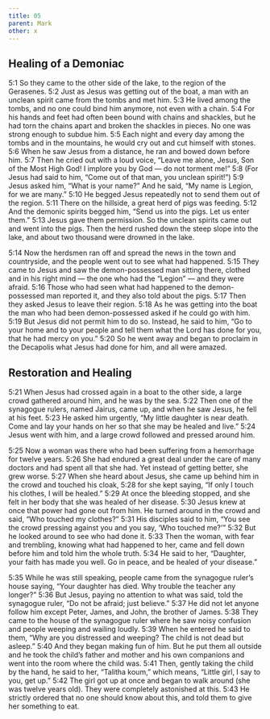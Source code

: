 ```yaml
---
title: 05
parent: Mark
other: x
---
```


## Healing of a Demoniac

<a name="5:1">5:1</a> So they came to the other side of the lake, to the region of the Gerasenes. <a name="5:2">5:2</a> Just as Jesus was getting out of the boat, a man with an unclean spirit came from the tombs and met him. <a name="5:3">5:3</a> He lived among the tombs, and no one could bind him anymore, not even with a chain. <a name="5:4">5:4</a> For his hands and feet had often been bound with chains and shackles, but he had torn the chains apart and broken the shackles in pieces. No one was strong enough to subdue him. <a name="5:5">5:5</a> Each night and every day among the tombs and in the mountains, he would cry out and cut himself with stones. <a name="5:6">5:6</a> When he saw Jesus from a distance, he ran and bowed down before him. <a name="5:7">5:7</a> Then he cried out with a loud voice, “Leave me alone, Jesus, Son of the Most High God! I implore you by God — do not torment me!” <a name="5:8">5:8</a> (For Jesus had said to him, “Come out of that man, you unclean spirit!”) <a name="5:9">5:9</a> Jesus asked him, “What is your name?” And he said, “My name is Legion, for we are many.” <a name="5:10">5:10</a> He begged Jesus repeatedly not to send them out of the region. <a name="5:11">5:11</a> There on the hillside, a great herd of pigs was feeding. <a name="5:12">5:12</a> And the demonic spirits begged him, “Send us into the pigs. Let us enter them.” <a name="5:13">5:13</a> Jesus gave them permission. So the unclean spirits came out and went into the pigs. Then the herd rushed down the steep slope into the lake, and about two thousand were drowned in the lake.

<a name="5:14">5:14</a> Now the herdsmen ran off and spread the news in the town and countryside, and the people went out to see what had happened. <a name="5:15">5:15</a> They came to Jesus and saw the demon-possessed man sitting there, clothed and in his right mind — the one who had the “Legion” — and they were afraid. <a name="5:16">5:16</a> Those who had seen what had happened to the demon-possessed man reported it, and they also told about the pigs. <a name="5:17">5:17</a> Then they asked Jesus to leave their region. <a name="5:18">5:18</a> As he was getting into the boat the man who had been demon-possessed asked if he could go with him. <a name="5:19">5:19</a> But Jesus did not permit him to do so. Instead, he said to him, “Go to your home and to your people and tell them what the Lord has done for you, that he had mercy on you.” <a name="5:20">5:20</a> So he went away and began to proclaim in the Decapolis what Jesus had done for him, and all were amazed.

## Restoration and Healing

<a name="5:21">5:21</a> When Jesus had crossed again in a boat to the other side, a large crowd gathered around him, and he was by the sea. <a name="5:22">5:22</a> Then one of the synagogue rulers, named Jairus, came up, and when he saw Jesus, he fell at his feet. <a name="5:23">5:23</a> He asked him urgently, “My little daughter is near death. Come and lay your hands on her so that she may be healed and live.” <a name="5:24">5:24</a> Jesus went with him, and a large crowd followed and pressed around him.

<a name="5:25">5:25</a> Now a woman was there who had been suffering from a hemorrhage for twelve years. <a name="5:26">5:26</a> She had endured a great deal under the care of many doctors and had spent all that she had. Yet instead of getting better, she grew worse. <a name="5:27">5:27</a> When she heard about Jesus, she came up behind him in the crowd and touched his cloak, <a name="5:28">5:28</a> for she kept saying, “If only I touch his clothes, I will be healed.” <a name="5:29">5:29</a> At once the bleeding stopped, and she felt in her body that she was healed of her disease. <a name="5:30">5:30</a> Jesus knew at once that power had gone out from him. He turned around in the crowd and said, “Who touched my clothes?” <a name="5:31">5:31</a> His disciples said to him, “You see the crowd pressing against you and you say, ‘Who touched me?’” <a name="5:32">5:32</a> But he looked around to see who had done it. <a name="5:33">5:33</a> Then the woman, with fear and trembling, knowing what had happened to her, came and fell down before him and told him the whole truth. <a name="5:34">5:34</a> He said to her, “Daughter, your faith has made you well. Go in peace, and be healed of your disease.”

<a name="5:35">5:35</a> While he was still speaking, people came from the synagogue ruler’s house saying, “Your daughter has died. Why trouble the teacher any longer?” <a name="5:36">5:36</a> But Jesus, paying no attention to what was said, told the synagogue ruler, “Do not be afraid; just believe.” <a name="5:37">5:37</a> He did not let anyone follow him except Peter, James, and John, the brother of James. <a name="5:38">5:38</a> They came to the house of the synagogue ruler where he saw noisy confusion and people weeping and wailing loudly. <a name="5:39">5:39</a> When he entered he said to them, “Why are you distressed and weeping? The child is not dead but asleep.” <a name="5:40">5:40</a> And they began making fun of him. But he put them all outside and he took the child’s father and mother and his own companions and went into the room where the child was. <a name="5:41">5:41</a> Then, gently taking the child by the hand, he said to her, “Talitha koum,” which means, “Little girl, I say to you, get up.” <a name="5:42">5:42</a> The girl got up at once and began to walk around (she was twelve years old). They were completely astonished at this. <a name="5:43">5:43</a> He strictly ordered that no one should know about this, and told them to give her something to eat.

